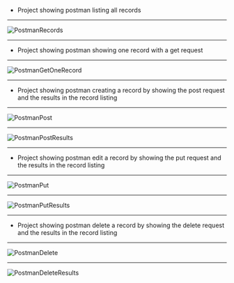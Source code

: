 - Project showing postman listing all records

---

![PostmanRecords](https://user-images.githubusercontent.com/85648353/127940738-c3c48b35-4ffd-4f1d-b2c1-30c049277159.PNG)

---

- Project showing postman showing one record with a get request

---

![PostmanGetOneRecord](https://user-images.githubusercontent.com/85648353/127940796-7dc4c802-1dce-4f89-bb38-1187e265d7dd.PNG)

---

- Project showing postman creating a record by showing the post request and the results in the record listing 

--- 

![PostmanPost](https://user-images.githubusercontent.com/85648353/127940947-63150275-0f3a-43bd-a40a-e10342c65fa3.PNG)

---

![PostmanPostResults](https://user-images.githubusercontent.com/85648353/127940956-40e31438-8ecc-4f71-b62d-297bf3aa6104.PNG)

---

- Project showing postman edit a record by showing the put request and the results in the record listing

---

![PostmanPut](https://user-images.githubusercontent.com/85648353/127941007-488aac70-74d2-4476-959f-a9a6a6270be3.PNG)

---

![PostmanPutResults](https://user-images.githubusercontent.com/85648353/127941022-4676b33a-0801-4748-8fcc-a18318ae2e4d.PNG)

---

- Project showing postman delete a record by showing the delete request and the results in the record listing 

---

![PostmanDelete](https://user-images.githubusercontent.com/85648353/127941115-49ad3692-639b-48a9-aa15-d37989a1a8a3.PNG)

---

![PostmanDeleteResults](https://user-images.githubusercontent.com/85648353/127941124-91f26557-1013-4808-98b4-2be7e091c1c5.PNG)
